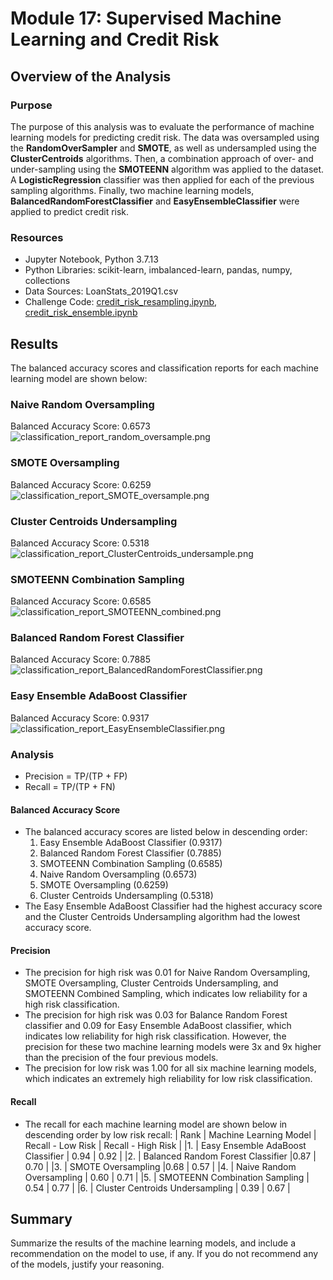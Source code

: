# Module 17: Supervised Machine Learning and Credit Risk

## Overview of the Analysis

### Purpose
The purpose of this analysis was to evaluate the performance of machine learning models for predicting credit risk. The data was oversampled using the **RandomOverSampler** and **SMOTE**, as well as undersampled using the **ClusterCentroids** algorithms. Then, a combination approach of over- and under-sampling using the **SMOTEENN** algorithm was applied to the dataset. A **LogisticRegression** classifier was then applied for each of the previous sampling algorithms. Finally, two machine learning models, **BalancedRandomForestClassifier** and **EasyEnsembleClassifier** were applied to predict credit risk. 

### Resources
* Jupyter Notebook, Python 3.7.13
* Python Libraries: scikit-learn, imbalanced-learn, pandas, numpy, collections
* Data Sources: LoanStats_2019Q1.csv
* Challenge Code: [credit_risk_resampling.ipynb](https://github.com/daniel-sh-au/UofT_DataBC_Module17_Credit_Risk_Analysis/blob/main/credit_risk_resampling.ipynb), [credit_risk_ensemble.ipynb](https://github.com/daniel-sh-au/UofT_DataBC_Module17_Credit_Risk_Analysis/blob/main/credit_risk_ensemble.ipynb)

## Results
The balanced accuracy scores and classification reports for each machine learning model are shown below:

### Naive Random Oversampling
Balanced Accuracy Score: 0.6573
![classification_report_random_oversample.png](https://github.com/daniel-sh-au/UofT_DataBC_Module17_Credit_Risk_Analysis/blob/main/Resources/classification_report_random_oversample.png)

### SMOTE Oversampling
Balanced Accuracy Score: 0.6259
![classification_report_SMOTE_oversample.png](https://github.com/daniel-sh-au/UofT_DataBC_Module17_Credit_Risk_Analysis/blob/main/Resources/classification_report_SMOTE_oversample.png)

### Cluster Centroids Undersampling
Balanced Accuracy Score: 0.5318
![classification_report_ClusterCentroids_undersample.png](https://github.com/daniel-sh-au/UofT_DataBC_Module17_Credit_Risk_Analysis/blob/main/Resources/classification_report_ClusterCentroids_undersample.png)

### SMOTEENN Combination Sampling
Balanced Accuracy Score: 0.6585
![classification_report_SMOTEENN_combined.png](https://github.com/daniel-sh-au/UofT_DataBC_Module17_Credit_Risk_Analysis/blob/main/Resources/classification_report_SMOTEENN_combined.png)

### Balanced Random Forest Classifier
Balanced Accuracy Score: 0.7885
![classification_report_BalancedRandomForestClassifier.png](https://github.com/daniel-sh-au/UofT_DataBC_Module17_Credit_Risk_Analysis/blob/main/Resources/classification_report_BalancedRandomForestClassifier.png)

### Easy Ensemble AdaBoost Classifier
Balanced Accuracy Score: 0.9317
![classification_report_EasyEnsembleClassifier.png](https://github.com/daniel-sh-au/UofT_DataBC_Module17_Credit_Risk_Analysis/blob/main/Resources/classification_report_EasyEnsembleClassifier.png)

### Analysis
* Precision = TP/(TP + FP)
* Recall = TP/(TP + FN)

#### Balanced Accuracy Score
* The balanced accuracy scores are listed below in descending order:
    1. Easy Ensemble AdaBoost Classifier (0.9317)
    2. Balanced Random Forest Classifier (0.7885)
    3. SMOTEENN Combination Sampling (0.6585)
    4. Naive Random Oversampling (0.6573)
    5. SMOTE Oversampling (0.6259)
    6. Cluster Centroids Undersampling (0.5318)
* The Easy Ensemble AdaBoost Classifier had the highest accuracy score and the Cluster Centroids Undersampling algorithm had the lowest accuracy score.

#### Precision
* The precision for high risk was 0.01 for Naive Random Oversampling, SMOTE Oversampling, Cluster Centroids Undersampling, and SMOTEENN Combined Sampling, which indicates low reliability for a high risk classification. 
* The precision for high risk was 0.03 for Balance Random Forest classifier and 0.09 for Easy Ensemble AdaBoost classifier, which indicates low reliability for high risk classification. However, the precision for these two machine learning models were 3x and 9x
higher than the precision of the four previous models. 
* The precision for low risk was 1.00 for all six machine learning models, which indicates an extremely high reliability for low risk classification. 

#### Recall
* The recall for each machine learning model are shown below in descending order by low risk recall: 
| Rank | Machine Learning Model | Recall - Low Risk | Recall - High Risk |
|1. | Easy Ensemble AdaBoost Classifier | 0.94 | 0.92 |
|2. | Balanced Random Forest Classifier |0.87 | 0.70 |
|3. | SMOTE Oversampling |0.68 | 0.57 |
|4. | Naive Random Oversampling | 0.60 | 0.71 |
|5. | SMOTEENN Combination Sampling | 0.54 | 0.77 |
|6. | Cluster Centroids Undersampling | 0.39 | 0.67 |

## Summary
Summarize the results of the machine learning models, and include a recommendation on the model to use, if any. If you do not recommend any of the models, justify your reasoning.